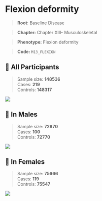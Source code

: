 # Flexion deformity

> **Root:** Baseline Disease  

> **Chapter:** Chapter XIII- Musculoskeletal  

> **Phenotype:** Flexion deformity  

> **Code:** `M13_FLEXION`

## 🧪 All Participants  
> Sample size: **148536**  
> Cases: **219**  
> Controls: **148317**
<img src="/Disease/Figures/ALL/Incidence/M13_FLEXION.png"/>
<CsvTable src="/Disease_Data/ALL/Incidence/COX_M13_FLEXION.csv" label="🔍 View full results" />

## 👨 In Males  
> Sample size: **72870**  
> Cases: **100**  
> Controls: **72770**
<img src="/Disease/Figures/Male/Incidence/M13_FLEXION.png"/>
<CsvTable src="/Disease_Data/Male/Incidence/COX_M13_FLEXION.csv" label="🔍 View full results" />

## 👩 In Females  
> Sample size: **75666**  
> Cases: **119**  
> Controls: **75547**
<img src="/Disease/Figures/Female/Incidence/M13_FLEXION.png"/>
<CsvTable src="/Disease_Data/Female/Incidence/COX_M13_FLEXION.csv" label="🔍 View full results" />
